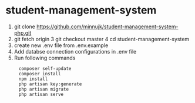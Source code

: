 
# student-management-system

 1. git clone https://github.com/minnujk/student-management-system-php.git
 2. git fetch origin
 3  git checkout master
 4  cd student-management-system
 5. create new .env file from .env.example
 6. Add databse connection configurations  in .env file
 7. Run following commands
 ```
      composer self-update
      composer install
      npm install
      php artisan key:generate
      php artisan migrate
      php artisan serve
 ```

